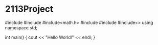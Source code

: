 # 2113Project
#include<iostream>
#include<cmath>
#include<math.h>
#include<string>
#include<iomanip>
#include<>
using namespace std;

int main() {
  cout << "Hello World!" << endl; 
}
